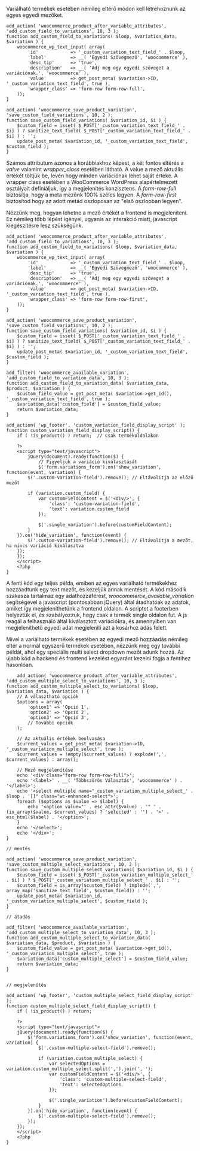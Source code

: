 Variálható termékek esetében némileg eltérő módon kell létrehoznunk az egyes egyedi mezőket.

```
add_action( 'woocommerce_product_after_variable_attributes', 'add_custom_field_to_variations', 10, 3 );
function add_custom_field_to_variations( $loop, $variation_data, $variation ) {
    woocommerce_wp_text_input( array(
        'id'            => '_custom_variation_text_field_' . $loop,
        'label'         => __( 'Egyedi Szövegmező', 'woocommerce' ),
        'desc_tip'      => 'true',
        'description'   => __( 'Adj meg egy egyedi szöveget a variációnak.', 'woocommerce' ),
        'value'         => get_post_meta( $variation->ID, '_custom_variation_text_field', true ),
        'wrapper_class' => 'form-row form-row-full',
    ));
}

add_action( 'woocommerce_save_product_variation', 'save_custom_field_variations', 10, 2 );
function save_custom_field_variations( $variation_id, $i ) {
    $custom_field = isset( $_POST['_custom_variation_text_field_' . $i] ) ? sanitize_text_field( $_POST['_custom_variation_text_field_' . $i] ) : '';
    update_post_meta( $variation_id, '_custom_variation_text_field', $custom_field );
}
```

Számos attributum azonos a korábbiakhoz képest, a két fontos eltérés a *value* valamint *wrapper_class* esetében látható. A value a mező aktuális értékét töltjük be, lévén hogy minden variációnak lehet saját értéke. A wrapper class esetében a WooCommerce WordPress alapértelmezett osztályait definiáljuk,
így a megjelenítés konzisztens. A *form-row-full* biztosítja, hogy a meta mezőnk 100% széles legyen. A *form-row-first* biztosítod hogy az adott metád oszloposan az "első oszlopban legyen".

Nézzünk meg, hogyan lehetne a mező értékét a frontend is megjeleníteni. Ez némileg több lépést igényel, ugyanis az interakció miatt, javascript kiegészítésre lesz szükségünk.

```
add_action( 'woocommerce_product_after_variable_attributes', 'add_custom_field_to_variations', 10, 3 );
function add_custom_field_to_variations( $loop, $variation_data, $variation ) {
    woocommerce_wp_text_input( array(
        'id'            => '_custom_variation_text_field_' . $loop,
        'label'         => __( 'Egyedi Szövegmező', 'woocommerce' ),
        'desc_tip'      => 'true',
        'description'   => __( 'Adj meg egy egyedi szöveget a variációnak.', 'woocommerce' ),
        'value'         => get_post_meta( $variation->ID, '_custom_variation_text_field', true ),
        'wrapper_class' => 'form-row form-row-first',
    ));
}

add_action( 'woocommerce_save_product_variation', 'save_custom_field_variations', 10, 2 );
function save_custom_field_variations( $variation_id, $i ) {
    $custom_field = isset( $_POST['_custom_variation_text_field_' . $i] ) ? sanitize_text_field( $_POST['_custom_variation_text_field_' . $i] ) : '';
    update_post_meta( $variation_id, '_custom_variation_text_field', $custom_field );
}

add_filter( 'woocommerce_available_variation', 'add_custom_field_to_variation_data', 10, 3 );
function add_custom_field_to_variation_data( $variation_data, $product, $variation ) {
    $custom_field_value = get_post_meta( $variation->get_id(), '_custom_variation_text_field', true );
    $variation_data['custom_field'] = $custom_field_value;
    return $variation_data;
}

add_action( 'wp_footer', 'custom_variation_field_display_script' );
function custom_variation_field_display_script() {
    if ( !is_product() ) return;  // Csak termékoldalakon

    ?>
    <script type="text/javascript">
		jQuery(document).ready(function($) {
			// Figyeljük a variáció kiválasztását
			$('form.variations_form').on('show_variation', function(event, variation) {
		$('.custom-variation-field').remove(); // Eltávolítja az előző mezőt

		if (variation.custom_field) {
			var customFieldContent = $('<div/>', {
				'class': 'custom-variation-field',
				'text': variation.custom_field
			});

			$('.single_variation').before(customFieldContent);
		}
	}).on('hide_variation', function(event) {
		$('.custom-variation-field').remove(); // Eltávolítja a mezőt, ha nincs variáció kiválasztva
	});
    });
    </script>
    <?php
}
```

A fenti kód egy teljes példa, emiben az egyes variálható termékekhez hozzáadtunk egy text mezőt, és kezeljük annak mentését. A kód második szakasza tartalmaz egy adathozzáférést, *woocommerce_available_variation* segítségével a javascript (pontosabban jQuery) által átadhatóak az adatok, amiket így megjeleníthetünk a frontend oldalon. A scriptet a footerben helyeztük el, és szabályozzuk, hogy csak a termék single oldalon fut. A js reagál a felhasználó által kiválasztott variációkra, és amennyiben van megjeleníthető egyedi adat megjeleníti azt a kosárhoz adás felett. 

Mivel a variálható termékek esetében az egyedi mező hozzáadás némileg eltér a normál egyszerű termékek esetében, nézzünk meg egy további példát, ahol egy speciális multi select dropdown mezőt adunk hozzá. Az újabb kód a backend és frontend kezelést egyaránt kezelni fogja a fentihez hasonlóan.

```
	add_action( 'woocommerce_product_after_variable_attributes', 'add_custom_multiple_select_to_variations', 10, 3 );
function add_custom_multiple_select_to_variations( $loop, $variation_data, $variation ) {
    // A választható opciók
    $options = array(
        'option1' => 'Opció 1',
        'option2' => 'Opció 2',
        'option3' => 'Opció 3',
        // További opciók
    );

    // Az aktuális értékek beolvasása
    $current_values = get_post_meta( $variation->ID, '_custom_variation_multiple_select', true );
    $current_values = !empty($current_values) ? explode(',', $current_values) : array();

    // Mező megjelenítése
    echo '<div class="form-row form-row-full">';
    echo '<label>' . __( 'Többszörös Választás', 'woocommerce' ) . '</label>';
    echo '<select multiple name="_custom_variation_multiple_select_' . $loop . '[]" class="wc-enhanced-select">';
    foreach ($options as $value => $label) {
        echo '<option value="' . esc_attr($value) . '" ' . (in_array($value, $current_values) ? 'selected' : '') . '>' . esc_html($label) . '</option>';
    }
    echo '</select>';
    echo '</div>';
}

// mentés

add_action( 'woocommerce_save_product_variation', 'save_custom_multiple_select_variations', 10, 2 );
function save_custom_multiple_select_variations( $variation_id, $i ) {
    $custom_field = isset( $_POST['_custom_variation_multiple_select_' . $i] ) ? $_POST['_custom_variation_multiple_select_' . $i] : '';
    $custom_field = is_array($custom_field) ? implode(',', array_map('sanitize_text_field', $custom_field)) : '';
    update_post_meta( $variation_id, '_custom_variation_multiple_select', $custom_field );
}

// átadás

add_filter( 'woocommerce_available_variation', 'add_custom_multiple_select_to_variation_data', 10, 3 );
function add_custom_multiple_select_to_variation_data( $variation_data, $product, $variation ) {
    $custom_field_value = get_post_meta( $variation->get_id(), '_custom_variation_multiple_select', true );
    $variation_data['custom_multiple_select'] = $custom_field_value;
    return $variation_data;
}


// megjelenítés

add_action( 'wp_footer', 'custom_multiple_select_field_display_script' );
function custom_multiple_select_field_display_script() {
    if ( !is_product() ) return;

    ?>
    <script type="text/javascript">
    jQuery(document).ready(function($) {
        $('form.variations_form').on('show_variation', function(event, variation) {
            $('.custom-multiple-select-field').remove();

            if (variation.custom_multiple_select) {
                var selectedOptions = variation.custom_multiple_select.split(',').join(', ');
                var customFieldContent = $('<div/>', {
                    'class': 'custom-multiple-select-field',
                    'text': selectedOptions
                });

                $('.single_variation').before(customFieldContent);
            }
        }).on('hide_variation', function(event) {
            $('.custom-multiple-select-field').remove();
        });
    });
    </script>
    <?php
}
```
